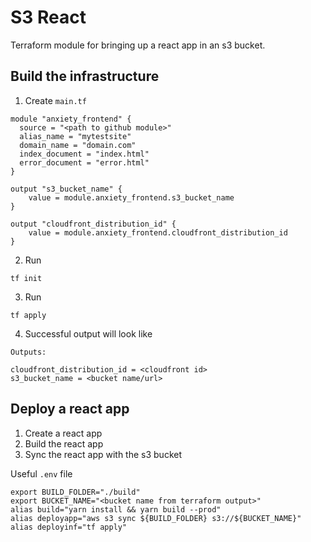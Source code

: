 # S3 React

Terraform module for bringing up a react app in an s3 bucket.

## Build the infrastructure

1. Create `main.tf`
```
module "anxiety_frontend" {
  source = "<path to github module>"
  alias_name = "mytestsite"
  domain_name = "domain.com"
  index_document = "index.html"
  error_document = "error.html"
}

output "s3_bucket_name" {
    value = module.anxiety_frontend.s3_bucket_name
} 

output "cloudfront_distribution_id" {
    value = module.anxiety_frontend.cloudfront_distribution_id
} 
```

2. Run

```tf init```

3. Run

```tf apply```

4. Successful output will look like

```
Outputs:

cloudfront_distribution_id = <cloudfront id>
s3_bucket_name = <bucket name/url>
```

## Deploy a react app


1. Create a react app 
2. Build the react app 
3. Sync the react app with the s3 bucket

Useful `.env` file

```
export BUILD_FOLDER="./build"
export BUCKET_NAME="<bucket name from terraform output>"
alias build="yarn install && yarn build --prod"
alias deployapp="aws s3 sync ${BUILD_FOLDER} s3://${BUCKET_NAME}"
alias deployinf="tf apply"
```





